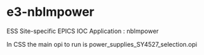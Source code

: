 
e3-nblmpower  
======
ESS Site-specific EPICS IOC Application : nblmpower

In CSS the main opi to run is power_supplies_SY4527_selection.opi
